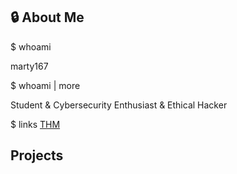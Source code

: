 ## 🔒 About Me

$ whoami

marty167

$ whoami | more

Student & Cybersecurity Enthusiast & Ethical Hacker

$ links
[THM](https://tryhackme.com/r/p/Marty167)


## Projects
